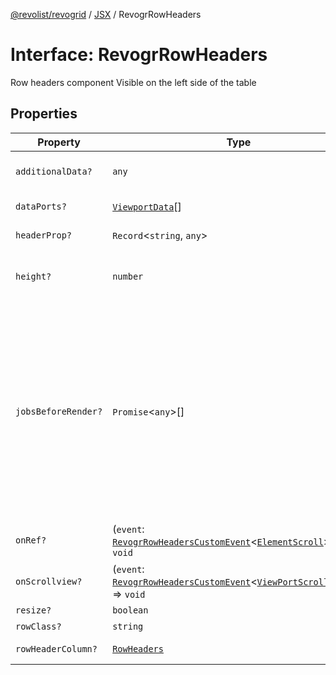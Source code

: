 [@revolist/revogrid](README.md) / [JSX](Namespace.JSX.md) / RevogrRowHeaders

# Interface: RevogrRowHeaders

Row headers component
Visible on the left side of the table

## Properties

| Property | Type | Description | Defined in |
| ------ | ------ | ------ | ------ |
| `additionalData?` | `any` | Additional data to pass to renderer | [src/components.d.ts:2048](https://github.com/revolist/revogrid/blob/1d7f63e049242097564b7da6ec33fe3875543951/src/components.d.ts#L2048) |
| `dataPorts?` | [`ViewportData`](TypeAlias.ViewportData.md)[] | Viewport data | [src/components.d.ts:2052](https://github.com/revolist/revogrid/blob/1d7f63e049242097564b7da6ec33fe3875543951/src/components.d.ts#L2052) |
| `headerProp?` | `Record`\<`string`, `any`\> | Header props | [src/components.d.ts:2056](https://github.com/revolist/revogrid/blob/1d7f63e049242097564b7da6ec33fe3875543951/src/components.d.ts#L2056) |
| `height?` | `number` | Header height to setup row headers | [src/components.d.ts:2060](https://github.com/revolist/revogrid/blob/1d7f63e049242097564b7da6ec33fe3875543951/src/components.d.ts#L2060) |
| `jobsBeforeRender?` | `Promise`\<`any`\>[] | Prevent rendering until job is done. Can be used for initial rendering performance improvement. When several plugins require initial rendering this will prevent double initial rendering. | [src/components.d.ts:2064](https://github.com/revolist/revogrid/blob/1d7f63e049242097564b7da6ec33fe3875543951/src/components.d.ts#L2064) |
| `onRef?` | (`event`: [`RevogrRowHeadersCustomEvent`](Interface.RevogrRowHeadersCustomEvent.md)\<[`ElementScroll`](Interface.ElementScroll.md)\>) => `void` | Register element to scroll | [src/components.d.ts:2068](https://github.com/revolist/revogrid/blob/1d7f63e049242097564b7da6ec33fe3875543951/src/components.d.ts#L2068) |
| `onScrollview?` | (`event`: [`RevogrRowHeadersCustomEvent`](Interface.RevogrRowHeadersCustomEvent.md)\<[`ViewPortScrollEvent`](TypeAlias.ViewPortScrollEvent.md)\>) => `void` | Scroll viewport | [src/components.d.ts:2072](https://github.com/revolist/revogrid/blob/1d7f63e049242097564b7da6ec33fe3875543951/src/components.d.ts#L2072) |
| `resize?` | `boolean` | Enable resize | [src/components.d.ts:2076](https://github.com/revolist/revogrid/blob/1d7f63e049242097564b7da6ec33fe3875543951/src/components.d.ts#L2076) |
| `rowClass?` | `string` | Row class | [src/components.d.ts:2080](https://github.com/revolist/revogrid/blob/1d7f63e049242097564b7da6ec33fe3875543951/src/components.d.ts#L2080) |
| `rowHeaderColumn?` | [`RowHeaders`](Interface.RowHeaders.md) | Row header column | [src/components.d.ts:2084](https://github.com/revolist/revogrid/blob/1d7f63e049242097564b7da6ec33fe3875543951/src/components.d.ts#L2084) |
